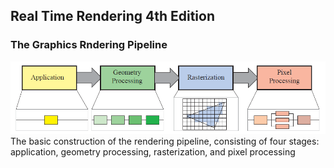 ## Real Time Rendering 4th Edition
### The Graphics Rndering Pipeline
![pipeline](image/pipeline.bmp)
The basic construction of the rendering pipeline, consisting of four stages: application,
geometry processing, rasterization, and pixel processing